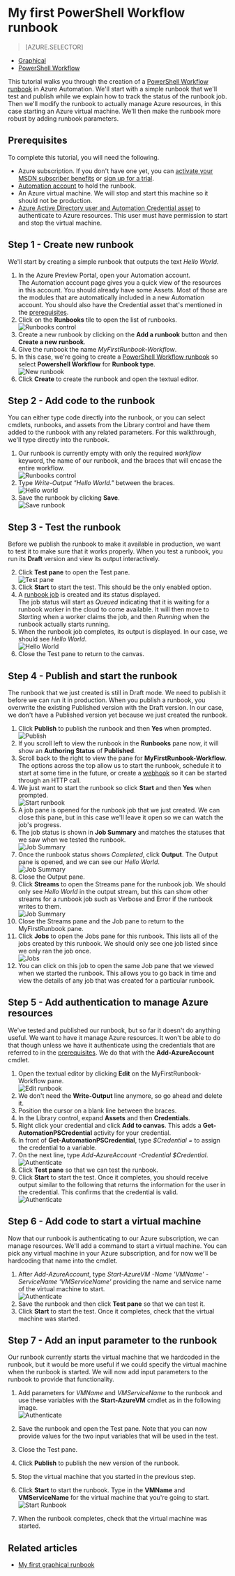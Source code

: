 <properties
	pageTitle="My first PowerShell Workflow runbook in Azure Automation | Windows Azure"
	description="Tutorial that walks you through the creation, testing, and publishing of a simple text runbook using PowerShell Workflow.  Several concepts are covered such as authenticating to Azure resources and input parameters."
	services="automation"
	documentationCenter=""
	authors="bwren"
	manager="stevenka"
	editor=""/>

<tags
	ms.service="automation"
	ms.date="09/17/2015"
	wacn.date=""/>


# My first PowerShell Workflow runbook

> [AZURE.SELECTOR]
- [Graphical](/documentation/articles/automation-first-runbook-graphical)
- [PowerShell Workflow](/documentation/articles/automation-first-runbook-textual)

This tutorial walks you through the creation of a [PowerShell Workflow runbook](/documentation/articles/automation-runbook-types#powerShell-workflow-runbooks) in Azure Automation.  We'll start with a simple runbook that we'll test and publish while we explain how to track the status of the runbook job.  Then we'll modify the runbook to actually manage Azure resources, in this case starting an Azure virtual machine.  We'll then make the runbook more robust by adding runbook parameters.  

## Prerequisites

To complete this tutorial, you will need the following.

- Azure subscription. If you don't have one yet, you can [activate your MSDN subscriber benefits](/pricing/member-offers/msdn-benefits-details/) or <a href="/pricing/1rmb-trial/" target="_blank">[sign up for a trial](/pricing/1rmb-trial/).
- [Automation account](/documentation/articles/automation-configuring) to hold the runbook.
- An Azure virtual machine.  We will stop and start this machine so it should not be production.
- [Azure Active Directory user and Automation Credential asset](/documentation/articles/automation-configuring) to authenticate to Azure resources.  This user must have permission to start and stop the virtual machine.

## Step 1 - Create new runbook

We'll start by creating a simple runbook that outputs the text *Hello World*.

1. In the Azure Preview Portal, open your Automation account.  
The Automation account page gives you a quick view of the resources in this account.  You should already have some Assets.  Most of those are the modules that are automatically included in a new Automation account.  You should also have the Credential asset that's mentioned in the [prerequisites](#prerequisites).
2. Click on the **Runbooks** tile to open the list of runbooks.<br>
![Runbooks control](./media/automation-first-runbook-textual/runbooks-control.png)
2. Create a new runbook by clicking on the **Add a runbook** button and then **Create a new runbook**.
3. Give the runbook the name *MyFirstRunbook-Workflow*.
4. In this case, we're going to create a [PowerShell Workflow runbook](/documentation/articles/automation-runbook-types#powerShell-workflow-runbooks) so select **Powershell Workflow** for **Runbook type**.<br>
![New runbook](./media/automation-first-runbook-textual/new-runbook.png)
5. Click **Create** to create the runbook and open the textual editor.

## Step 2 - Add code to the runbook

You can either type code directly into the runbook, or you can select cmdlets, runbooks, and assets from the Library control and have them added to the runbook with any related parameters.  For this walkthrough, we'll type directly into the runbook.

1. Our runbook is currently empty with only the required *workflow* keyword, the name of our runbook, and the braces that will encase the entire workflow. <br>
![Runbooks control](./media/automation-first-runbook-textual/empty-runbook.png)
2. Type *Write-Output "Hello World."* between the braces. <br>
![Hello world](./media/automation-first-runbook-textual/hello-world.png)
3.   Save the runbook by clicking **Save**.<br>
![Save runbook](./media/automation-first-runbook-textual/runbook-edit-toolbar-save.png)

## Step 3 - Test the runbook

Before we publish the runbook to make it available in production, we want to test it to make sure that it works properly.  When you test a runbook, you run its **Draft** version and view its output interactively.  
 
2. Click **Test pane** to open the Test pane.<br>
![Test pane](./media/automation-first-runbook-textual/runbook-edit-toolbar-test-pane.png)
2. Click **Start** to start the test.  This should be the only enabled option.
3. A [runbook job](/documentation/articles/automation-runbook-execution) is created and its status displayed.  
The job status will start as *Queued* indicating that it is waiting for a runbook worker in the cloud to come available.  It will then move to *Starting*  when a worker claims the job, and then *Running* when the runbook actually starts running.  
4. When the runbook job completes, its output is displayed.  In our case, we should see *Hello World*.<br>
![Hello World](./media/automation-first-runbook-textual/test-output-hello-world.png)
5. Close the Test pane to return to the canvas.

## Step 4 - Publish and start the runbook

The runbook that we just created is still in Draft mode. We need to publish it before we can run it in production.  When you publish a runbook, you overwrite the existing Published version with the Draft version.  In our case, we don't have a Published version yet because we just created the runbook. 

1. Click **Publish** to publish the runbook and then **Yes** when prompted.<br>
![Publish](./media/automation-first-runbook-textual/runbook-edit-toolbar-publish.png)
2. If you scroll left to view the runbook in the **Runbooks** pane now, it will show an **Authoring Status** of **Published**.
3. Scroll back to the right to view the pane for **MyFirstRunbook-Workflow**.  
The options across the top allow us to start the runbook, schedule it to start at some time in the future, or create a [webhook](/documentation/articles/automation-webhooks) so it can be started through an HTTP call. 
4. We just want to start the runbook so click **Start** and then **Yes** when prompted.<br>
![Start runbook](./media/automation-first-runbook-textual/runbook-toolbar-start.png)
5. A job pane is opened for the runbook job that we just created.  We can close this pane, but in this case we'll leave it open so we can watch the job's progress.
6.  The job status is shown in **Job Summary** and matches the statuses that we saw when we tested the runbook.<br>
![Job Summary](./media/automation-first-runbook-textual/job-pane-summary.png)
7.  Once the runbook status shows *Completed*, click **Output**.  The Output pane is opened, and we can see our *Hello World*.<br>
![Job Summary](./media/automation-first-runbook-textual/job-pane-output.png)  
8.  Close the Output pane.
9.  Click **Streams** to open the Streams pane for the runbook job.  We should only see *Hello World* in the output stream, but this can show other streams for a runbook job such as Verbose and Error if the runbook writes to them.<br>
![Job Summary](./media/automation-first-runbook-textual/job-pane-streams.png) 
9. Close the Streams pane and the Job pane to return to the MyFirstRunbook pane.
9.  Click **Jobs** to open the Jobs pane for this runbook.  This lists all of the jobs created by this runbook.  We should only see one job listed since we only ran the job once.<br>
![Jobs](./media/automation-first-runbook-textual/runbook-control-jobs.png) 
9. You can click on this job to open the same Job pane that we viewed when we started the runbook.  This allows you to go back in time and view the details of any job that was created for a particular runbook.

## Step 5 - Add authentication to manage Azure resources

We've tested and published our runbook, but so far it doesn't do anything useful.  We want to have it manage Azure resources.  It won't be able to do that though unless we have it authenticate using the credentials that are referred to in the [prerequisites](#prerequisites).  We do that with the **Add-AzureAccount** cmdlet.

1.  Open the textual editor by clicking **Edit** on the MyFirstRunbook-Workflow pane.<br>
![Edit runbook](./media/automation-first-runbook-textual/runbook-toolbar-edit.png) 
2.  We don't need the **Write-Output** line anymore, so go ahead and delete it.
3.  Position the cursor on a blank line between the braces.
3.  In the Library control, expand **Assets** and then **Credentials**.
4.  Right click your credential and click **Add to canvas**.  This adds a **Get-AutomationPSCredential** activity for your credential.
5.  In front of **Get-AutomationPSCredential**, type *$Credential =* to assign the credential to a variable. 
3.  On the next line, type *Add-AzureAccount -Credential $Credential*. <br>
![Authenticate](./media/automation-first-runbook-textual/authentication.png) 
3. Click **Test pane** so that we can test the runbook.
10. Click **Start** to start the test.  Once it completes, you should receive output similar to the following that returns the information for the user in the credential.  This confirms that the credential is valid.<br>
![Authenticate](./media/automation-first-runbook-textual/authentication-test.png) 

## Step 6 - Add code to start a virtual machine

Now that our runbook is authenticating to our Azure subscription, we can manage resources.  We'll add a command to start a virtual machine.  You can pick any virtual machine in your Azure subscription, and for now we'll be hardcoding that name into the cmdlet. 


1. After *Add-AzureAccount*, type *Start-AzureVM -Name 'VMName' -ServiceName 'VMServiceName'* providing the name and service name of the virtual machine to start. <br>
![Authenticate](./media/automation-first-runbook-textual/start-azurevm.png) 
9. Save the runbook and then click **Test pane** so that we can test it.
10. Click **Start** to start the test.  Once it completes, check that the virtual machine was started.


## Step 7 - Add an input parameter to the runbook

Our runbook currently starts the virtual machine that we hardcoded in the runbook, but it would be more useful if we could specify the virtual machine when the runbook is started.  We will now add input parameters to the runbook to provide that functionality.

1. Add parameters for *VMName* and *VMServiceName* to the runbook and use these variables with the **Start-AzureVM** cmdlet as in the following image. <br>
![Authenticate](./media/automation-first-runbook-textual/params.png) 
9. Save the runbook and open the Test pane.  Note that you can now provide values for the two input variables that will be used in the test. 
11.  Close the Test pane.
12.  Click **Publish** to publish the new version of the runbook.
13.  Stop the virtual machine that you started in the previous step.
13.  Click **Start** to start the runbook.  Type in the **VMName** and **VMServiceName** for the virtual machine that you're going to start.<br>
![Start Runbook](./media/automation-first-runbook-textual/start-runbook-input-params.png) 

14.  When the runbook completes, check that the virtual machine was started.


## Related articles

- [My first graphical runbook](/documentation/articles/automation-first-runbook-graphical)